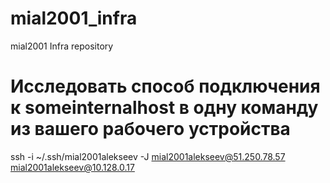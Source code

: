 # mial2001_infra
mial2001 Infra repository
# Исследовать способ подключения к someinternalhost в одну команду из вашего рабочего устройства
ssh -i ~/.ssh/mial2001alekseev -J mial2001alekseev@51.250.78.57 mial2001alekseev@10.128.0.17
